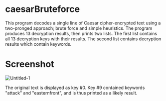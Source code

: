 # caesarBruteforce
This program decodes a single line of Caesar cipher-encrypted
text using a two-pronged approach; brute force and simple heuristics. The program
produces 13 decryption results, then prints two lists. The first list contains
all 13 decryption keys with their results. The second list contains decryption results
which contain keywords.


# Screenshot
![Untitled-1](https://user-images.githubusercontent.com/95890436/199611621-21a04a04-6a69-4c33-984c-70202a674fff.png)

The original text is displayed as key #0. Key #9 contained keywords "attack" and "easternfront", and is thus printed as a likely result.
